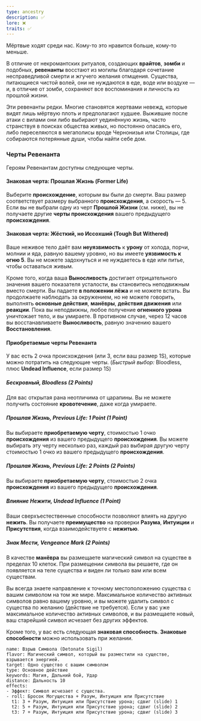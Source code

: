 ```yaml
---
type: ancestry
description: ✅
lore: ❌
traits: ✅
---
```


Мёртвые ходят среди нас. Кому-то это нравится больше, кому-то меньше.

В отличие от некромантских ритуалов, создающих **врайтов**, **зомби** и подобных, **ревенанты** восстают из могилы благодаря сочетание несправедливой смерти и жгучего желания отмщения. Существа, питающиеся чистой волей, они не нуждаются в еде, воде или воздухе — и, в отличие от зомби, сохраняют все воспоминания и личность из прошлой жизни.

Эти ревенанты редки. Многие становятся жертвами невежд, которые видят лишь мёртвую плоть и предполагают худшее. Выжившие после атаки с вилами они либо выбирают уединённую жизнь, часто странствуя в поисках общества живых, но постоянно опасаясь его, либо переселяются в мегаполисы вроде Чернонизья или Столицы, где собираются потерянные души, чтобы найти себе дом.

### Черты Ревенанта

Героям Ревенантам доступны следующие черты.

#### Знаковая черта: Прошлая Жизнь (Former Life)

Выберите **происхождение**, которым вы были до смерти. Ваш размер соответствует размеру выбранного **происхождения**, а скорость — 5. Если вы не выбрали одну из черт **Прошлой Жизни** (см. ниже), вы не получаете другие **черты происхождения** вашего предыдущего **происхождения**.

#### Знаковая черта: Жёсткий, но Иссохший (Tough But Withered)

Ваше неживое тело даёт вам **неуязвимость** к **урону** от холода, порчи, молнии и яда, равную вашему уровню, но вы имеете **уязвимость к огню 5**. Вы не можете задохнуться и не нуждаетесь в еде или питье, чтобы оставаться живым.

Кроме того, когда ваша **Выносливость** достигает отрицательного значения вашего показателя усталости, вы становитесь неподвижным вместо смерти. Вы падаете **в положении лёжа** и не можете встать. Вы продолжаете наблюдать за окружением, но не можете говорить, выполнять **основные действия**, **манёвры**, **действия движения** или **реакции**. Пока вы неподвижны, любое получение **огненного урона** уничтожает тело, и вы умираете. В противном случае, через 12 часов вы восстанавливаете **Выносливость**, равную значению вашего **Восстановления**.

#### Приобретаемые черты Ревенанта

У вас есть 2 очка происхождения (или 3, если ваш размер 1S), которые можно потратить на следующие черты. (_Быстрый выбор:_ Bloodless, плюс **Undead Influence**, если размер 1S)

##### Бескровный, Bloodless (2 Points)

Для вас открытая рана неотличима от царапины. Вы не можете получить состояние **кровотечение**, даже когда умираете.

##### Прошлая Жизнь, Previous Life: 1 Point (1 Point)

Вы выбираете **приобретаемую черту**, стоимостью 1 очко **происхождения** из вашего предыдущего **происхождения**. Вы можете выбирать эту черту несколько раз, каждый раз выбирая другую черту стоимостью 1 очко из вашего предыдущего **происхождения**.

##### Прошлая Жизнь, Previous Life: 2 Points (2 Points)

Вы выбираете **приобретаемую черту**, стоимостью 2 очка **происхождения** из вашего предыдущего **происхождения**.

##### Влияние Нежити, Undead Influence (1 Point)

Ваши сверхъестественные способности позволяют влиять на другую **нежить**. Вы получаете **преимущество** на проверки **Разума**, **Интуиции** и **Присутствия**, когда взаимодействуете с **нежитью**.

##### Знак Мести, Vengeance Mark (2 Points)

В качестве **манёвра** вы размещаете магический символ на существе в пределах 10 клеток. При размещении символа вы решаете, где он появляется на теле существа и виден ли только вам или всем существам.

Вы всегда знаете направление к точному местоположению существа с вашим символом на том же мире. Максимальное количество активных символов равно вашему уровню, и вы можете удалить символ с существа по желанию (действие не требуется). Если у вас уже максимальное количество активных символов, и вы размещаете новый, ваш старейший символ исчезает без других эффектов.

Кроме того, у вас есть следующая **знаковая способность**. **Знаковые способности** можно использовать при желании.

```ds-ab
name: Взрыв Символа (Detonate Sigil)
flavor: Магический символ, который вы разместили на существе, взрывается энергией.
target: Одно существо с вашим символом
type: Основное действие
keywords: Магия, Дальний бой, Удар
distance: Дальность 10
effects:
- Эффект: Символ исчезает с существа.
- roll: Бросок Могущества + Разум, Интуиция или Присутствие
  t1: 3 + Разум, Интуиция или Присутствие урона; сдвиг (slide) 1
  t2: 5 + Разум, Интуиция или Присутствие урона; сдвиг (slide) 2
  t3: 7 + Разум, Интуиция или Присутствие урона; сдвиг (slide) 3
```
